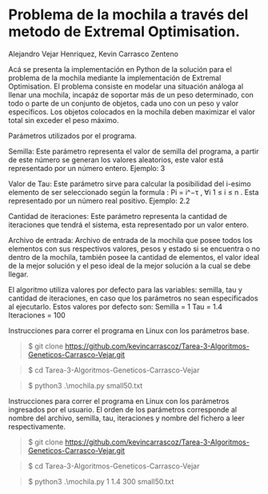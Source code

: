 # Problema de la mochila a través del metodo de Extremal Optimisation.
Alejandro Vejar Henriquez,
Kevin Carrasco Zenteno

Acá se presenta la implementación en Python de la solución para el problema de la mochila mediante la implementación de Extremal Optimisation.
El problema consiste en modelar una situación análoga al llenar una mochila, incapáz de soportar más de un peso determinado, con todo o parte de un conjunto de objetos, cada uno con un peso y valor específicos. Los objetos colocados en la mochila deben maximizar el valor total sin exceder el peso máximo.

Parámetros utilizados por el programa.

Semilla: Este parámetro representa el valor de semilla del programa, a partir de este número se generan los valores aleatorios, este valor está representado por un número entero. Ejemplo: 3

Valor de Tau: Este parámetro sirve para calcular la posibilidad del i-esimo elemento de ser seleccionado según la formula : Pi = i^−τ  , ∀i 1 ≤ i ≤ n . Esta representado por un número real positivo. Ejemplo: 2.2

Cantidad de iteraciones: Este parámetro representa la cantidad de iteraciones que tendrá el sistema, esta representado por un valor entero.

Archivo de entrada: Archivo de entrada de la mochila que posee todos los elementos con sus respectivos valores, pesos y estado si se encuentra o no dentro de la mochila, también posee la cantidad de elementos, el valor ideal de la mejor solución y el peso ideal de la mejor solución a la cual se debe llegar.

El algoritmo utiliza valores por defecto para las variables: semilla, tau y cantidad de iteraciones, en caso que los parámetros no sean especificados al ejecutarlo. Estos valores por defecto son:
  Semilla = 1
  Tau = 1.4
  Iteraciones = 100

Instrucciones para correr el programa en Linux con los parámetros base.

> $ git clone https://github.com/kevincarrascoz/Tarea-3-Algoritmos-Geneticos-Carrasco-Vejar.git

> $ cd Tarea-3-Algoritmos-Geneticos-Carrasco-Vejar

> $ python3 .\mochila.py small50.txt

Instrucciones para correr el programa en Linux con los parámetros ingresados por el usuario. El orden de los parámetros corresponde al nombre del archivo, semilla, tau, iteraciones y nombre del fichero a leer respectivamente.

> $ git clone https://github.com/kevincarrascoz/Tarea-3-Algoritmos-Geneticos-Carrasco-Vejar.git

> $ cd Tarea-3-Algoritmos-Geneticos-Carrasco-Vejar

> $ python3 .\mochila.py 1 1.4 300 small50.txt
